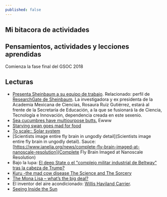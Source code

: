 ```yaml
---
published: false
---
```

## Mi bitacora de actividades

## Pensamientos, actividades y lecciones aprendidas

Comienza la fase final del GSOC 2018

## Lecturas

- [Presenta Sheinbaum a su equipo de trabajo](http://www.jornada.com.mx/2018/07/23/capital/033n1cap). Relacionado: perfil de [ResearchGate de Sheinbaum](https://www.researchgate.net/profile/Claudia_Sheinbaum). La investigadora y ex presidenta de la Academia Mexicana de Ciencias, Rosaura Ruiz Gutiérrez, estará al frente de la Secretaría de Educación, a la que se fusionará la de Ciencia, Tecnología e Innovación, dependencia creada en este sexenio.
- [Sea cucumbres have multiourpose butts.](https://www.youtube.com/watch?v=xjnvRKDdaWY) Ewww
- [Starving swan goes mad for food](https://www.youtube.com/watch?v=-RLulYCO6-o)
- [To scale:: Solar system](https://www.youtube.com/watch?v=zR3Igc3Rhfg)
- [Scientists image entire fly brain in ungodly detail](Scientists image entire fly brain in ungodly detail). Sauce: [https://www.janelia.org/news/complete-fly-brain-imaged-at-nanoscale-resolution](Complete Fly Brain Imaged at Nanoscale Resolution)
- Bajo la lupa: [El deep State o el "complejo militar industrial de Beltway" tras la cabeza de Trump?](http://www.jornada.com.mx/2018/07/22/opinion/012o1pol)
- [Kuru -the mad cow disease The Science and The Sorcery](https://www.youtube.com/watch?v=NJrD1JcmUiE)
- [The Mona Lisa – what’s the big deal?](https://understandingpaintings.wordpress.com/2009/12/27/the-mona-lisa-%e2%80%93-what%e2%80%99s-the-big-deal/)
- El inventor del aire acondicionado: [Willis Haviland Carrier](https://www.bbvaopenmind.com/los-inventos-son-para-el-verano/?utm_source=materia&utm_medium=web&utm_content=pildora_redirect&tipo=elabora).
- [Seeing Inside the Sun](https://www.youtube.com/watch?v=inuCAqj8UgQ)